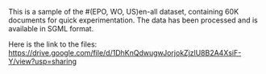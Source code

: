 This is a sample of the #(EPO, WO, US)en-all dataset, containing 60K documents for quick experimentation. The data has been processed and is available in SGML format.

Here is the link to the files:
https://drive.google.com/file/d/1DhKnQdwugwJorjokZjzlU8B2A4XsiF-Y/view?usp=sharing
